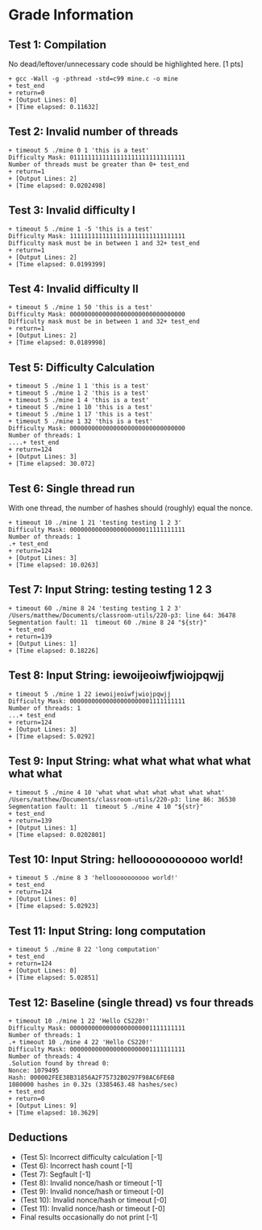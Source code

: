 # Grade Information

## Test 1: Compilation

No dead/leftover/unnecessary code should be highlighted here. [1 pts]

```
+ gcc -Wall -g -pthread -std=c99 mine.c -o mine
+ test_end
+ return=0
+ [Output Lines: 0]
+ [Time elapsed: 0.11632]
```

## Test 2: Invalid number of threads

```
+ timeout 5 ./mine 0 1 'this is a test'
Difficulty Mask: 01111111111111111111111111111111
Number of threads must be greater than 0+ test_end
+ return=1
+ [Output Lines: 2]
+ [Time elapsed: 0.0202498]
```

## Test 3: Invalid difficulty I

```
+ timeout 5 ./mine 1 -5 'this is a test'
Difficulty Mask: 11111111111111111111111111111111
Difficulty mask must be in between 1 and 32+ test_end
+ return=1
+ [Output Lines: 2]
+ [Time elapsed: 0.0199399]
```

## Test 4: Invalid difficulty II

```
+ timeout 5 ./mine 1 50 'this is a test'
Difficulty Mask: 00000000000000000000000000000000
Difficulty mask must be in between 1 and 32+ test_end
+ return=1
+ [Output Lines: 2]
+ [Time elapsed: 0.0189998]
```

## Test 5: Difficulty Calculation

```
+ timeout 5 ./mine 1 1 'this is a test'
+ timeout 5 ./mine 1 2 'this is a test'
+ timeout 5 ./mine 1 4 'this is a test'
+ timeout 5 ./mine 1 10 'this is a test'
+ timeout 5 ./mine 1 17 'this is a test'
+ timeout 5 ./mine 1 32 'this is a test'
Difficulty Mask: 00000000000000000000000000000000
Number of threads: 1
....+ test_end
+ return=124
+ [Output Lines: 3]
+ [Time elapsed: 30.072]
```

## Test 6: Single thread run

With one thread, the number of hashes should (roughly) equal the nonce.

```
+ timeout 10 ./mine 1 21 'testing testing 1 2 3'
Difficulty Mask: 00000000000000000000011111111111
Number of threads: 1
.+ test_end
+ return=124
+ [Output Lines: 3]
+ [Time elapsed: 10.0263]
```

## Test 7: Input String: testing testing 1 2 3

```
+ timeout 60 ./mine 8 24 'testing testing 1 2 3'
/Users/matthew/Documents/classroom-utils/220-p3: line 64: 36478 Segmentation fault: 11  timeout 60 ./mine 8 24 "${str}"
+ test_end
+ return=139
+ [Output Lines: 1]
+ [Time elapsed: 0.18226]
```

## Test 8: Input String: iewoijeoiwfjwiojpqwjj

```
+ timeout 5 ./mine 1 22 iewoijeoiwfjwiojpqwjj
Difficulty Mask: 00000000000000000000001111111111
Number of threads: 1
...+ test_end
+ return=124
+ [Output Lines: 3]
+ [Time elapsed: 5.0292]
```

## Test 9: Input String: what what what what what what what

```
+ timeout 5 ./mine 4 10 'what what what what what what what'
/Users/matthew/Documents/classroom-utils/220-p3: line 86: 36530 Segmentation fault: 11  timeout 5 ./mine 4 10 "${str}"
+ test_end
+ return=139
+ [Output Lines: 1]
+ [Time elapsed: 0.0202801]
```

## Test 10: Input String: hellooooooooooo world!

```
+ timeout 5 ./mine 8 3 'hellooooooooooo world!'
+ test_end
+ return=124
+ [Output Lines: 0]
+ [Time elapsed: 5.02923]
```

## Test 11: Input String: long computation

```
+ timeout 5 ./mine 8 22 'long computation'
+ test_end
+ return=124
+ [Output Lines: 0]
+ [Time elapsed: 5.02851]
```

## Test 12: Baseline (single thread) vs four threads

```
+ timeout 10 ./mine 1 22 'Hello CS220!'
Difficulty Mask: 00000000000000000000001111111111
Number of threads: 1
.+ timeout 10 ./mine 4 22 'Hello CS220!'
Difficulty Mask: 00000000000000000000001111111111
Number of threads: 4
.Solution found by thread 0:
Nonce: 1079495
Hash: 000002FEE38B31856A2F75732B0297F98AC6FE6B
1080000 hashes in 0.32s (3385463.48 hashes/sec)
+ test_end
+ return=0
+ [Output Lines: 9]
+ [Time elapsed: 10.3629]
```


## Deductions

* (Test 5): Incorrect difficulty calculation [-1]
* (Test 6): Incorrect hash count [-1]
* (Test 7): Segfault [-1]
* (Test 8): Invalid nonce/hash or timeout [-1]
* (Test 9): Invalid nonce/hash or timeout [-0]
* (Test 10): Invalid nonce/hash or timeout [-0]
* (Test 11): Invalid nonce/hash or timeout [-0]
* Final results occasionally do not print [-1]
